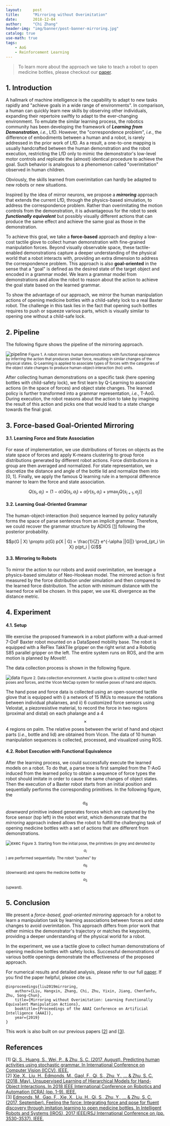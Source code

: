 ```yaml
---
layout:     post
title:      "Mirroring without Overimitation"
date:       2018-12-04
author:     "Chi Zhang"
header-img: "img/banner/post-banner-mirroring.jpg"
catalog: true
use-math: true
tags: 
    - AoG
    - Reinforcement Learning
---
```


> To learn more about the approach we take to teach a robot to open medicine bottles, please checkout our [paper](./attach/aaai19liu.pdf).

## 1. Introduction

A hallmark of machine intelligence is the capability to adapt to new tasks rapidly and "achieve goals in a wide range of environments". In comparison, a human can quickly learn new skills by observing other individuals, expanding their repertoire swiftly to adapt to the ever-changing environment. To emulate the similar learning process, the robotics community has been developing the framework of ***Learning from Demonstration***, *i.e.*, LfD. However, the "correspondence problem", *i.e.*, the difference of embodiments between a human and a robot, is rarely addressed in the prior work of LfD. As a result, a one-to-one mapping is usually handcrafted between the human demonstration and the robot execution, restricting the LfD only to mimic the demonstrator's low-level motor controls and replicate the (almost) identical procedure to achieve the goal. Such behavior is analogous to a phenomenon called "overimitation" observed in human children. 

Obviously, the skills learned from overimitation can hardly be adapted to new robots or new situations.

Inspired by the idea of mirror neurons, we propose a ***mirroring*** approach that extends the current LfD, through the physics-based simulation, to address the correspondence problem. Rather than overimitating the motion controls from the demonstration, it is advantageous for the robot to seek ***functionally equivalent*** but possibly visually different actions that can produce the same effect and achieve the same goal as those in the demonstration.

To achieve this goal, we take a **force-based** approach and deploy a low-cost tactile glove to collect human demonstration with fine-grained manipulation forces. Beyond visually observable space, these tactile-enabled demonstrations capture a deeper understanding of the physical world that a robot interacts with, providing an extra dimension to address the correspondence problem. This approach is also **goal-oriented** in the sense that a "goal" is defined as the desired state of the target object and encoded in a grammar model. We learn a grammar model from demonstrations and allow the robot to reason about the action to achieve the goal state based on the learned grammar.

To show the advantage of our approach, we mirror the human manipulation actions of opening medicine bottles with a child-safety lock to a real Baxter robot. The challenge in this task lies in the fact that opening such bottles requires to push or squeeze various parts, which is visually similar to opening one without a child-safe lock.

## 2. Pipeline

The following figure shows the pipeline of the mirroring approach.

![pipeline](/img/in-post/mirroring/system_diagram.png)
<small class="img-hint">Figure 1. A robot mirrors human demonstrations with functional equivalence by inferring the action that produces similar force, resulting in similar changes of the physical states. Q-Learning is applied to associate types of forces with the categories of the object state changes to produce human-object-interaction (hoi) units.</small>

After collecting human demonstrations on a specific task (here opening bottles with child-safety lock), we first learn by Q-Learning to associate actions (in the space of forces) and object state changes. The learned policy is further transformed into a grammar representation, *i.e.*, T-AoG. During execution, the robot reasons about the action to take by imagining the result of this action and picks one that would lead to a state change towards the final goal.

## 3. Force-based Goal-Oriented Mirroring

#### 3.1. Learning Force and State Association

For ease of implementation, we use distributions of forces on objects as the state space of forces and apply K-means clustering to group force distributions generated by different robot actions. Force distributions in a group are then averaged and normalized. For state representation, we discretize the distance and angle of the bottle lid and normalize them into [0, 1]. Finally, we apply the famous Q learning rule in a temporal difference manner to learn the force and state association.

$$Q(s_i, a_i) = (1 - \alpha) Q(s_i, a_i) + \alpha [r(s_i, a_i) + \gamma \max_j Q(s_{i + 1}, a_j)]$$

#### 3.2. Learning Goal-Oriented Grammar

The human-object-interaction (hoi) sequence learned by policy naturally forms the space of parse sentences from an implicit grammar. Therefore, we could recover the grammar structure by ADIOS [[1](#ref1)] following the posterior probability.

$$p(G | X) \propto p(G) p(X | G) = \frac{1}{Z} e^{-\alpha ||G||} \prod_{pt_i \in X} p(pt_i | G)$$

#### 3.3. Mirroring to Robots

To mirror the action to our robots and avoid overimitation, we leverage a physics-based simulator of Neo-Hookean model. The mirrored action is first measured by the force distribution under simulation and then compared to the learned force distribution. The action with minimum distance with the learned force will be chosen. In this paper, we use KL divergence as the distance metric.

## 4. Experiment

#### 4.1. Setup

We exercise the proposed framework in a robot platform with a dual-armed 7-DoF Baxter robot mounted on a DataSpeed mobility base. The robot is equipped with a ReFlex TakkTile gripper on the right wrist and a Robotiq S85 parallel gripper on the left. The entire system runs on ROS, and the arm motion is planned by *MoveIt!*.

The data collection process is shown in the following figure.

![data](/img/in-post/mirroring/data_env.png)
<small class="img-hint">Figure 2. Data collection environment. A tactile glove is utilized to collect hand poses and forces, and the Vicon MoCap system for relative poses of hand and objects.</small>

The hand pose and force data is collected using an open-sourced tactile glove that is equipped with i) a network of 15 IMUs to measure the rotations between individual phalanxes, and ii) 6 customized force sensors using Velostat, a piezoresistive material, to record the force in two regions (proximal and distal) on each phalange and a 4 $$\times$$ 4 regions on palm. The relative poses between the wrist of hand and object parts (*i.e.*, bottle and lid) are obtained from Vicon. The data of 10 human manipulation sequences is collected, processed, and visualized using ROS. 

#### 4.2. Robot Execution with Functional Equivalence

After the learning process, we could successfully execute the learned models on a robot. To do that, a parse tree is first sampled from the T-AoG induced from the learned policy to obtain a sequence of force types the robot should imitate in order to cause the same changes of object states. Then the execution of a Baxter robot starts from an initial position and sequentially performs the corresponding primitives. In the following figure, the $$a_6$$ *downward* primitive indeed generates forces which are captured by the force sensor (top left) in the robot wrist, which demonstrate that the *mirroring* approach indeed allows the robot to fulfill the challenging task of opening medicine bottles with a set of actions that are different from demonstrations.

![exec](/img/in-post/mirroring/exec.png)
<small class="img-hint">Figure 3. Starting from the initial pose, the primitives (in grey and denoted by $$a_i$$) are performed sequentially. The robot "pushes" by $$a_6$$ (downward) and opens the medicine bottle by $$a_5$$ (upward).</small>

## 5. Conclusion

We present a *force-based, goal-oriented mirroring* approach for a robot to learn a manipulation task by learning associations between forces and state changes to avoid overimitation. This approach differs from prior work that either mimics the demonstrator's trajectory or matches the keypoints, providing a deeper understanding of the physical world for a robot.

In the experiment, we use a tactile glove to collect human demonstrations of opening medicine bottles with safety locks. Successful demonstrations of various bottle openings demonstrate the effectiveness of the proposed approach.

For numerical results and detailed analysis, please refer to our full [paper](./attach/aaai19liu.pdf). If you find the paper helpful, please cite us.
```
@inproceedings{liu2019mirroring,
    author={Liu, Hangxin, Zhang, Chi, Zhu, Yixin, Jiang, Chenfanfu, Zhu, Song-Chun},
    title={Mirroring without Overimitation: Learning Functionally Equivalent Manipulation Actions},
    booktitle={Proceedings of the AAAI Conference on Artificial Intelligence (AAAI)},
    year={2019}
}
```

This work is also built on our previous papers [[2](#ref2)] and [[3](#ref3)].

## References

[1] <a id="ref1">[Qi, S., Huang, S., Wei, P., & Zhu, S. C. (2017, August). Predicting human activities using stochastic grammar. In International Conference on Computer Vision (ICCV), IEEE.](http://openaccess.thecvf.com/content_ICCV_2017/papers/Qi_Predicting_Human_Activities_ICCV_2017_paper.pdf)</a>  
[2] <a id="ref1">[Xie, X., Liu, H., Edmonds, M., Gaol, F., Qi, S., Zhu, Y., ... & Zhu, S. C. (2018, May). Unsupervised Learning of Hierarchical Models for Hand-Object Interactions. In 2018 IEEE International Conference on Robotics and Automation (ICRA) (pp. 1-9). IEEE.](https://www.yzhu.io/projects/iros17_glove/glove2017iros.pdf)</a>  
[3] <a id="ref1">[Edmonds, M., Gao, F., Xie, X., Liu, H., Qi, S., Zhu, Y., ... & Zhu, S. C. (2017, September). Feeling the force: Integrating force and pose for fluent discovery through imitation learning to open medicine bottles. In Intelligent Robots and Systems (IROS), 2017 IEEE/RSJ International Conference on (pp. 3530-3537). IEEE.](https://www.researchgate.net/profile/Yixin_Zhu/publication/319260223_Feeling_the_Force_Integrating_Force_and_Pose_for_Fluent_Discovery_through_Imitation_Learning_to_Open_Medicine_Bottles/links/599e89da45851574f4b83853/Feeling-the-Force-Integrating-Force-and-Pose-for-Fluent-Discovery-through-Imitation-Learning-to-Open-Medicine-Bottles.pdf)</a>  